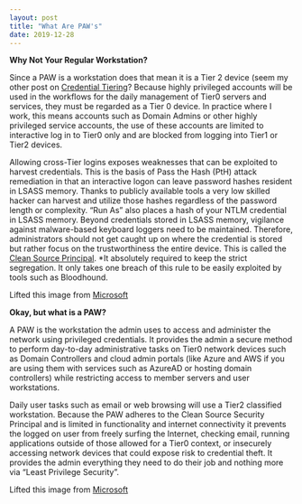 ```yaml
---
layout: post
title: "What Are PAW's"
date: 2019-12-28
---
```


**Why Not Your Regular Workstation?**

Since a PAW is a workstation does that mean it is a Tier 2 device (seem my other post on [Credential Tiering](https://soccershoe.github.io/JustAnotherAdmin/blog/2020/01/07/CredentialTiering)?  Because highly privileged accounts will be used in the workflows for the daily management of Tier0 servers and services, they must be regarded as a Tier 0 device.  In practice where I work, this means accounts such as Domain Admins or other highly privileged service accounts, the use of these accounts are limited to interactive log in to Tier0 only and are blocked from logging into Tier1 or Tier2 devices.  

Allowing cross-Tier logins exposes weaknesses that can be exploited to harvest credentials.  This is the basis of Pass the Hash (PtH) attack remediation in that an interactive logon can leave password hashes resident in LSASS memory.  Thanks to publicly available tools a very low skilled hacker can harvest and utilize those hashes regardless of the password length or complexity.  “Run As” also places a hash of your NTLM credential in LSASS memory.  Beyond credentials stored in LSASS memory, vigilance against malware-based keyboard loggers need to be maintained.  Therefore, administrators should not get caught up on where the credential is stored but rather focus on the trustworthiness the entire device. This is called the [Clean Source Principal](https://docs.microsoft.com/en-us/windows-server/identity/securing-privileged-access/securing-privileged-access-reference-material).
*It absolutely required to keep the strict segregation.  It only takes one breach of this rule to be easily exploited by tools such as Bloodhound.

Lifted this image from [Microsoft](https://docs.microsoft.com/en-us/windows-server/identity/media/privileged-access-workstations/pawfig2.jpg)

**Okay, but what is a PAW?**

A PAW is the workstation the admin uses to access and administer the network using privileged credentials. It provides the admin a secure method to perform day-to-day administrative tasks on Tier0 network devices such as Domain Controllers and cloud admin portals (like Azure and AWS if you are using them with services such as AzureAD or hosting domain controllers) while restricting access to member servers and user workstations.  

Daily user tasks such as email or web browsing will use a Tier2 classified workstation. Because the PAW adheres to the Clean Source Security Principal and is limited in functionality and internet connectivity it prevents the logged on user from freely surfing the Internet, checking email, running applications outside of those allowed for a Tier0 context, or insecurely accessing network devices that could expose risk to credential theft. It provides the admin everything they need to do their job and nothing more via “Least Privilege Security”.

Lifted this image from [Microsoft](https://msdnshared.blob.core.windows.net/media/2017/10/PAW-Overview.jpg)